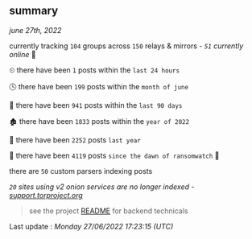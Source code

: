 
## summary
_june 27th, 2022_

currently tracking `104` groups across `150` relays & mirrors - _`51` currently online_ 📡

⏲ there have been `1` posts within the `last 24 hours`

🕓 there have been `199` posts within the `month of june`

📅 there have been `941` posts within the `last 90 days`

🏚 there have been `1833` posts within the `year of 2022`

🚀 there have been `2252` posts `last year`

🦕 there have been `4119` posts `since the dawn of ransomwatch` 🐣

there are `50` custom parsers indexing posts

_`20` sites using v2 onion services are no longer indexed - [support.torproject.org](https://support.torproject.org/onionservices/v2-deprecation/)_

> see the project [README](https://github.com/jmousqueton/ransomwatch#readme) for backend technicals



Last update : _Monday 27/06/2022 17:23:15 (UTC)_

